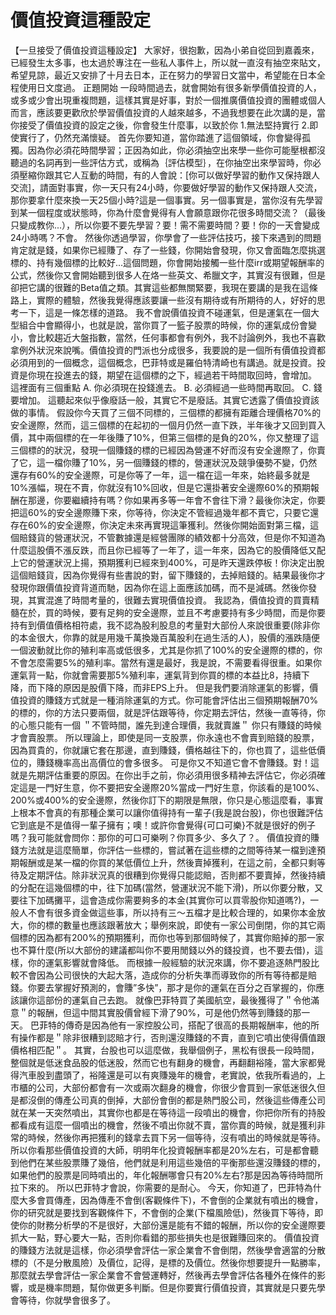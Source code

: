# 價值投資這種設定



【一旦接受了價值投資這種設定】
大家好，很抱歉，因為小弟自從回到嘉義來，已經發生太多事，也太過於專注在一些私人事件上，所以就一直沒有抽空來貼文，希望見諒，最近又安排了十月去日本，正在努力的學習日文當中，希望能在日本全程使用日文度過。
正題開始
一段時間過去，就會開始有很多新學價值投資的人，或多或少會出現重複問題，這樣其實是好事，對於一個推廣價值投資的團體或個人而言，應該要更歡欣於學習價值投資的人越來越多，不過我想要在此次講的是，當你接受了價值投資的設定之後，你會發生什麼事，以致於你 1.無法堅持實行 2.即使實行了，仍然充滿懷疑。
首先你要知道，當你踏進了這個領域，你會變得孤獨。因為你必須花時間學習；正因為如此，你必須抽空出來學一些你可能壓根都沒聽過的名詞再到一些評估方式，或稱為｛評估模型｝，在你抽空出來學習時，你必須壓縮你跟其它人互動的時間，有的人會說：[你可以做好學習的動作又保持跟人交流]，請面對事實，你一天只有24小時，你要做好學習的動作又保持跟人交流，那你要拿什麼來換一天25個小時?這是一個事實。另一個事實是，當你沒有先學習到某一個程度或狀態時，你為什麼會覺得有人會願意跟你花很多時間交流？（最後只變成教你...），所以你要不要先學習？要！需不需要時間？要！你的一天會變成24小時嗎？不會。
然後你透過學習，你學會了一些評估技巧，接下來遇到的問題肯定就是錢，如果你已經賺了、存了一些錢，你開始會發現，你又會面臨怎麼挑選標的、持有幾個標的比較好...這個問題，你會開始接觸一些什麼irr或期望報酬率的公式，然後你又會開始聽到很多人在烙一些英文、希臘文字，其實沒有很難，但是卻把它講的很難的Beta值之類。其實這些都無關緊要，我現在要講的是我在這條路上，實際的體驗，然後我覺得應該要讓一些沒有期待或有所期待的人，好好的思考一下，這是一條怎樣的道路。
我不會說價值投資不碰運氣，但是運氣在一個大型組合中會顯得小，也就是說，當你買了一籃子股票的時候，你的運氣成份會變小，會比較趨近大盤指數，當然，任何事都會有例外，我不討論例外，我也不喜歡拿例外狀況來說嘴。價值投資的門派也分成很多，我要說的是一個所有價值投資都必須用到的一個概念，這個概念，巴菲特或是羅伯特清崎也有講過。就是投資。投資是你現在投進去的錢，期望在這個標的之下，經過若干時間取回時，會增加。
這裡面有三個重點
A. 你必須現在投錢進去。
B. 必須經過一些時間再取回。
C. 錢要增加。
這聽起來似乎像廢話一般，其實它不是廢話。其實它透露了價值投資該做的事情。
假設你今天買了三個不同標的，三個標的都擁有距離合理價格70%的安全邊際，然而，這三個標的在起初的一個月仍然一直下跌，半年後才又回到買入價，其中兩個標的在一年後賺了10%，但第三個標的是負的20%，你又整理了這三個標的的狀況，發現一個賺錢的標的已經因為營運不好而沒有安全邊際了，你賣了它，這一檔你賺了10%，另一個賺錢的標的，營運狀況及競爭優勢不變，仍然還存有60%的安全邊際，可是你等了一年，這一檔在這一年來，始終最多就是10%漲幅，現在不賣，你就沒有10%回收，但是它還掛著安全邊際60%的預期報酬在那邊，你要繼續持有嗎？你如果再多等一年會不會往下滑？最後你決定，你要把這60%的安全邊際賺下來，你等待，你決定不管經過幾年都不賣它，只要它還存在60%的安全邊際，你決定未來再實現這筆獲利。然後你開始面對第三檔，這個賠錢貨的營運狀況，不管數據還是經營團隊的績效都十分高效，但是你不知道為什麼這股價不漲反跌，而且你已經等了一年了，這一年來，因為它的股價降低又配上它的營運狀況上揚，預期獲利已經來到400%，可是昨天還跌停板！你決定出脫這個賠錢貨，因為你覺得有些書說的對，留下賺錢的，去掉賠錢的。結果最後你才發現你跟價值投資背道而馳，因為你在這上面應該加碼，而不是減碼。然後你發現，其實混進了時間考量的，很難去實現價值投資。
我認為，價值投資的買賣精髓在於，買的時候，要有足夠的安全邊際，並且不考慮要持有多少時間，而是你要持有到價值價格相符處，我不認為股利股息的考量對大部份人來說很重要(除非你的本金很大，你靠的就是用幾千萬換幾百萬股利在過生活的人)，股價的漲跌隨便一個波動就比你的殖利率高或低很多，尤其是你抓了100%的安全邊際的標的，你不會怎麼需要5%的殖利率。當然有還是最好，我是說，不需要看得很重。如果你運氣背一點，你就會需要那5%殖利率，運氣背到你買的標的本益比8，持續下降，而下降的原因是股價下降，而非EPS上升。
但是我們要消除運氣的影響，價值投資的賺錢方式就是一種消除運氣的方式。你可能會評估出三個預期報酬70%的標的，你的方法只要兩個，就是評估跟等待，你定期去評估，然後一直等待，你的心態只能有一個
＂不管時間，誰先到達合理價，我就賣誰＂
你只有賺錢的時候才會賣股票。
所以理論上，即使是同一支股票，你永遠也不會賣到賠錢的股票，因為買貴的，你就讓它套在那邊，直到賺錢，價格越往下的，你也買了，這些低價位的，賺錢機率高出高價位的會多很多。
可是你又不知道它會不會賺錢。對！這就是先期評估重要的原因。在你出手之前，你必須用很多精神去評估它，你必須確定這是一門好生意，你不要把安全邊際20%當成一門好生意，你該看的是100%、200%或400%的安全邊際，然後你訂下的期限是無限，你只是心態這麼看，事實上根本不會真的有那種企業可以讓你值得持有一輩子(我是說台股)，你也很難評估它到底是不是值得一輩子擁有；噢！或許你會覺得{可口可樂}不就是很好的例子嗎？我可能就會問你：那你的可口可樂咧？你買多少、多久了？。
價值投資的賺錢方法就是這麼簡單，你評估一些標的，嘗試著在這些標的之間等待某一檔到達預期報酬或是某一檔的你買的某低價位上升，然後賣掉獲利，在這之前，全都只剩等待及定期評估。除非狀況真的很糟到你覺得只能認賠，否則都不要賣掉，然後持續的分配在這幾個標的中，往下加碼(當然，營運狀況不能下滑)，所以你要分散，又要往下加碼攤平，這會造成你需要夠多的本金(其實你可以買零股你知道嗎?)，一般人不會有很多資金做這些事，所以持有三～五檔才是比較合理的，如果你本金放大，你的標的數量也應該跟著放大；舉例來說，即使有一家公司倒閉，你的其它兩個標的因為都有200%的預期獲利，而你也等到那個時候了，其實你賠掉的那一家也不算什麼(所以大部份的建議都叫你不要用閒錢以外的錢投資，也不要去借)，這樣，你的運氣影響就會降低。
而根據一般經驗的狀況來講，你不要追逐熱門股比較不會因為公司很快的大起大落，造成你的分析失準而導致你的所有等待都是賠錢。你要去掌握好預測的，會賺”多快”，那才是你的運氣在百分之百掌握的，你應該讓你這部份的運氣自己去跑。
就像巴菲特買了美國航空，最後獲得了＂令他滿意＂的報酬，但這中間其實股價曾經下滑了90%，可是他仍然等到賺錢的那一天。
巴菲特的傳奇是因為他有一家控股公司，搭配了很高的長期報酬率，他的所有操作都是＂除非很糟到認賠才行，否則還沒賺錢的不賣，直到它噴出使得價值跟價格相匹配＂。
其實，台股也可以這麼做，我舉個例子，黑松有很長一段時間，整個就是低迷食品股的低迷股，然而它也有翻身的機會，再翻翻裕隆，當大家都覺得汽車股到盡頭了，裕隆還是可以有爽賺幾年的機會，老實說，依我所看過的，上市櫃的公司，大部份都會有一次或兩次翻身的機會，你很少會買到一家低迷很久但是都沒倒的傳產公司真的倒掉，大部份會倒的都是熱門股公司，然後這些傳產公司就在某一天突然噴出，其實你也都是在等待這一段噴出的機會，你把你所有的持股都看成有這麼一個噴出的機會，然後不噴出你就不賣，當你賣的時候，就是獲利非常的時候，然後你再把獲利的錢拿去買下另一個等待，沒有噴出的時候就是等待。
所以你看那些價值投資的大師，明明年化投資報酬率都是20%左右，可是都會聽到他們在某些股票賺了幾倍，他們就是利用這些幾倍的平衡那些還沒賺錢的標的，如果他們的股票是同時噴出的，年化報酬哪會只有20%左右?那是因為等待時間所拉下來的。
所以巴菲特才會說，你需要的是耐心。
今天，你知道了，巴菲特為什麼大多會買傳產，因為傳產不會倒(客觀條件下)，不會倒的企業就有噴出的機會，你的研究就是要找到客觀條件下，不會倒的企業(下檔風險低)，然後買下等待，即使你的財務分析學的不是很好，大部份還是能有不錯的報酬，所以你的安全邊際要抓大一點，野心要大一點，否則你看錯的那些損失也是很難賺回來的。
價值投資的賺錢方法就是這樣，你必須學會評估一家企業會不會倒閉，然後學會適當的分散標的（不是分散風險）及價位，記得，是標的及價位。然後你想要提升一點勝率，那麼就去學會評估一家企業會不會營運轉好，然後再去學會評估各種外在條件的影響，或是機率問題，幫你做更多判斷。但是你要實行價值投資，其實就是只要先學會等待，你就學會很多了。